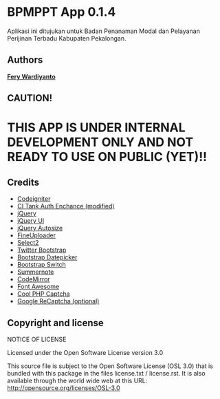 # BPMPPT App 0.1.4

Aplikasi ini ditujukan untuk Badan Penanaman Modal dan Pelayanan Perijinan Terbadu Kabupaten Pekalongan.

## Authors

**[Fery Wardiyanto](http://github.com/feryardiant)**

## CAUTION!

# THIS APP IS UNDER INTERNAL DEVELOPMENT ONLY AND NOT READY TO USE ON PUBLIC (YET)!!

## Credits

+ [Codeigniter](http://ellislab.com/codeigniter)
+ [CI Tank Auth Enchance (modified)](http://github.com/TankAuth/Tank-Auth/tree/enchance)
+ [jQuery](http://jquery.com)
+ [jQuery UI](http://jqueryui.com)
+ [jQuery Autosize](http://www.jacklmoore.com/autosize)
+ [FineUploader](http://fineuploader.com)
+ [Select2](http://ivaynberg.github.io/select2/)
+ [Twitter Bootstrap](http://getbootstrap.com)
+ [Bootstrap Datepicker](http://www.eyecon.ro/bootstrap-datepicker)
+ [Bootstrap Switch](http://www.bootstrap-switch.org)
+ [Summernote](http://hackerwins.github.io/summernote/)
+ [CodeMirror](http://codemirror.net)
+ [Font Awesome](http://fortawesome.github.io/Font-Awesome/)
+ [Cool PHP Captcha](https://code.google.com/p/cool-php-captcha/)
+ [Google ReCaptcha (optional)](http://recaptcha.net/plugins/php/)

## Copyright and license

NOTICE OF LICENSE

Licensed under the Open Software License version 3.0

This source file is subject to the Open Software License (OSL 3.0) that is
bundled with this package in the files license.txt / license.rst.  It is
also available through the world wide web at this URL:
http://opensource.org/licenses/OSL-3.0